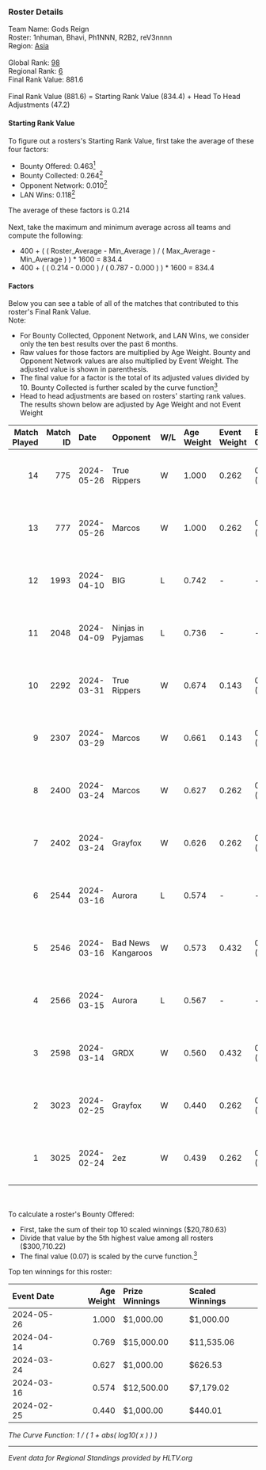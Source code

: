 ### Roster Details<br />
Team Name: Gods Reign<br />
Roster: 1nhuman, Bhavi, Ph1NNN, R2B2, reV3nnnn<br />
Region: [Asia]( ../standings_asia.md)<br />
<br />
Global Rank: [98](../standings_global.md)<br />
Regional Rank: [6]( ../standings_asia.md)<br />
Final Rank Value:  881.6<br />
<br />
Final Rank Value (881.6) = Starting Rank Value (834.4) + Head To Head Adjustments (47.2)<br />

#### Starting Rank Value<br />
To figure out a rosters's Starting Rank Value, first take the average of these four factors:<br />
- Bounty Offered: 0.463[<sup>1</sup>](#table2)
- Bounty Collected: 0.264[<sup>2</sup>](#table1)
- Opponent Network: 0.010[<sup>2</sup>](#table1)
- LAN Wins: 0.118[<sup>2</sup>](#table1)

The average of these factors is 0.214<br />
<br />
Next, take the maximum and minimum average across all teams and compute the following:<br />
- 400 + ( ( Roster_Average - Min_Average ) / ( Max_Average - Min_Average ) ) * 1600 = 834.4
- 400 + ( ( 0.214 - 0.000 ) / ( 0.787 - 0.000 ) ) * 1600 = 834.4


#### Factors<br />
Below you can see a table of all of the matches that contributed to this roster's Final Rank Value.<br />
Note:<br />

- For Bounty Collected, Opponent Network, and LAN Wins, we consider only the ten best results over the past 6 months.
- Raw values for those factors are multiplied by Age Weight. Bounty and Opponent Network values are also multiplied by Event Weight. The adjusted value is shown in parenthesis.
- The final value for a factor is the total of its adjusted values divided by 10. Bounty Collected is further scaled by the curve function[<sup>3</sup>](#curveFunction)
- Head to head adjustments are based on rosters' starting rank values. The results shown below are adjusted by Age Weight and not Event Weight
<span id="table1"></span><br />


| Match Played | Match ID | Date       | Opponent           | W/L | Age Weight | Event Weight | Bounty Collected | Opponent Network | LAN Wins  | H2H Adj. | Roster                                 |
| -: | -: | :- | :- | :- | :- | :- | :- | :- | :- | -: | :- |
|           14 |      775 | 2024-05-26 | True Rippers       | W   | 1.000      | 0.262        | 0.019 (0.005)    | 0.095 (0.025)    | 0 (0.000) |     9.68 | 1nhuman, Bhavi, Ph1NNN, R2B2, reV3nnnn |
|           13 |      777 | 2024-05-26 | Marcos             | W   | 1.000      | 0.262        | 0.000 (0.000)    | 0.000 (0.000)    | 0 (0.000) |     2.09 | Bhavi, f1redup, Ph1NNN, R2B2, reV3nnnn |
|           12 |     1993 | 2024-04-10 | BIG                | L   | 0.742      | -            | -                | -                | -         |    -1.07 | Bhavi, f1redup, Ph1NNN, R2B2, yoom     |
|           11 |     2048 | 2024-04-09 | Ninjas in Pyjamas  | L   | 0.736      | -            | -                | -                | -         |    -0.19 | Bhavi, f1redup, Ph1NNN, R2B2, yoom     |
|           10 |     2292 | 2024-03-31 | True Rippers       | W   | 0.674      | 0.143        | 0.019 (0.002)    | 0.095 (0.009)    | 0 (0.000) |     6.67 | Bhavi, f1redup, Ph1NNN, R2B2, reV3nnnn |
|            9 |     2307 | 2024-03-29 | Marcos             | W   | 0.661      | 0.143        | 0.001 (0.000)    | 0.022 (0.002)    | 0 (0.000) |     4.81 | Bhavi, f1redup, Ph1NNN, R2B2, reV3nnnn |
|            8 |     2400 | 2024-03-24 | Marcos             | W   | 0.627      | 0.262        | 0.001 (0.000)    | 0.022 (0.004)    | 0 (0.000) |     4.76 | Bhavi, f1redup, Ph1NNN, R2B2, reV3nnnn |
|            7 |     2402 | 2024-03-24 | Grayfox            | W   | 0.626      | 0.262        | 0.001 (0.000)    | 0.016 (0.003)    | 0 (0.000) |     4.12 | Bhavi, f1redup, Ph1NNN, R2B2, reV3nnnn |
|            6 |     2544 | 2024-03-16 | Aurora             | L   | 0.574      | -            | -                | -                | -         |    -0.25 | Bhavi, f1redup, Ph1NNN, R2B2, reV3nnnn |
|            5 |     2546 | 2024-03-16 | Bad News Kangaroos | W   | 0.573      | 0.432        | 0.031 (0.008)    | 0.225 (0.056)    | 1 (0.573) |     9.59 | Bhavi, f1redup, Ph1NNN, R2B2, reV3nnnn |
|            4 |     2566 | 2024-03-15 | Aurora             | L   | 0.567      | -            | -                | -                | -         |    -0.23 | Bhavi, f1redup, Ph1NNN, R2B2, reV3nnnn |
|            3 |     2598 | 2024-03-14 | GRDX               | W   | 0.560      | 0.432        | 0.005 (0.001)    | 0.000 (0.000)    | 1 (0.560) |     2.94 | Bhavi, f1redup, Ph1NNN, R2B2, reV3nnnn |
|            2 |     3023 | 2024-02-25 | Grayfox            | W   | 0.440      | 0.262        | 0.001 (0.000)    | 0.016 (0.002)    | 0 (0.000) |     3.16 | Bhavi, f1redup, Ph1NNN, R2B2, reV3nnnn |
|            1 |     3025 | 2024-02-24 | 2ez                | W   | 0.439      | 0.262        | 0.000 (0.000)    | 0.020 (0.002)    | 0 (0.000) |     1.15 | Bhavi, f1redup, Ph1NNN, R2B2, reV3nnnn |

<br />
<span id="table2"></span><br />
To calculate a roster's Bounty Offered:<br />

- First, take the sum of their top 10 scaled winnings ($20,780.63)
- Divide that value by the 5th highest value among all rosters ($300,710.22)
- The final value (0.07) is scaled by the curve function.[<sup>3</sup>](#curveFunction)

Top ten winnings for this roster:<br />

| Event Date | Age Weight | Prize Winnings | Scaled Winnings |
| :- | -: | :- | :- |
| 2024-05-26 |      1.000 | $1,000.00      | $1,000.00       |
| 2024-04-14 |      0.769 | $15,000.00     | $11,535.06      |
| 2024-03-24 |      0.627 | $1,000.00      | $626.53         |
| 2024-03-16 |      0.574 | $12,500.00     | $7,179.02       |
| 2024-02-25 |      0.440 | $1,000.00      | $440.01         |


<span id="curveFunction"></span>_The Curve Function: 1 / ( 1 + abs( log10( x ) ) )_<br />

---
_Event data for Regional Standings provided by HLTV.org_<br />
